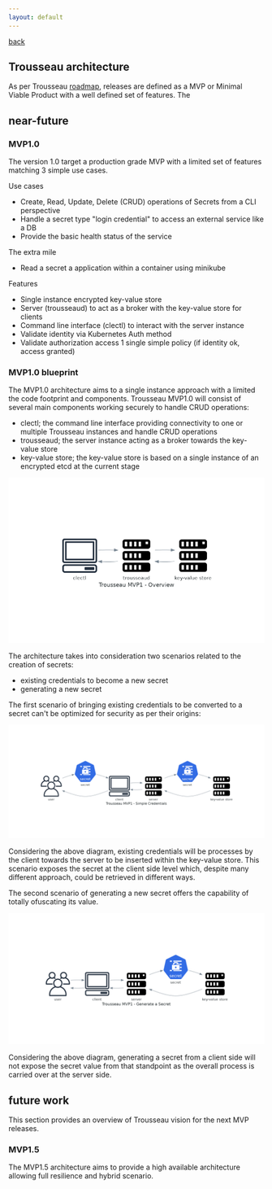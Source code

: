 ```yaml
--- 
layout: default
---
```


[back](./)

## Trousseau architecture

As per Trousseau [roadmap](./005-roadmap.html), releases are defined as a MVP or Minimal Viable Product with a well defined set of features. The 

## near-future 

### MVP1.0
The version 1.0 target a production grade MVP with a limited set of features matching 3 simple use cases.

Use cases
* Create, Read, Update, Delete (CRUD) operations of Secrets from a CLI perspective
* Handle a secret type "login credential" to access an external service like a DB
* Provide the basic health status of the service

The extra mile
* Read a secret a application within a container using minikube

Features
* Single instance encrypted key-value store 
* Server (trousseaud) to act as a broker with the key-value store for clients 
* Command line interface (clectl) to interact with the server instance
* Validate identity via Kubernetes Auth method
* Validate authorization access 1 single simple policy (if identity ok, access granted)

### MVP1.0 blueprint 
The MVP1.0 architecture aims to a single instance approach with a limited the code footprint and components. Trousseau MVP1.0 will consist of several main components working securely to handle CRUD operations:

* clectl; the command line interface providing connectivity to one or multiple Trousseau instances and handle CRUD operations
* trousseaud; the server instance acting as a broker towards the key-value store
* key-value store; the key-value store is based on a single instance of an encrypted etcd at the current stage 

![mvp1_overview](https://raw.githubusercontent.com/Trousseau-io/trousseau-io.github.io/main/assets/diagrams/trousseau_mvp1_-_overview.png)

The architecture takes into consideration two scenarios related to the creation of secrets:
* existing credentials to become a new secret 
* generating a new secret

The first scenario of bringing existing credentials to be converted to a secret can't be optimized for security as per their origins:

![existing_credentials](https://raw.githubusercontent.com/Trousseau-io/trousseau-io.github.io/main/assets/diagrams/trousseau_mvp1_-_simple_credentials.png)

Considering the above diagram, existing credentials will be processes by the client towards the server to be inserted within the key-value store. 
This scenario exposes the secret at the client side level which, despite many different approach, could be retrieved in different ways. 

The second scenario of generating a new secret offers the capability of totally ofuscating its value.

![generating_secrets](https://raw.githubusercontent.com/Trousseau-io/trousseau-io.github.io/main/assets/diagrams/trousseau_mvp1_-_generate_a_secret.png)

Considering the above diagram, generating a secret from a client side will not expose the secret value from that standpoint as the overall process is carried over at the server side. 

## future work
This section provides an overview of Trousseau vision for the next MVP releases.

### MVP1.5
The MVP1.5 architecture aims to provide a high available architecture allowing full resilience and hybrid scenario. 



